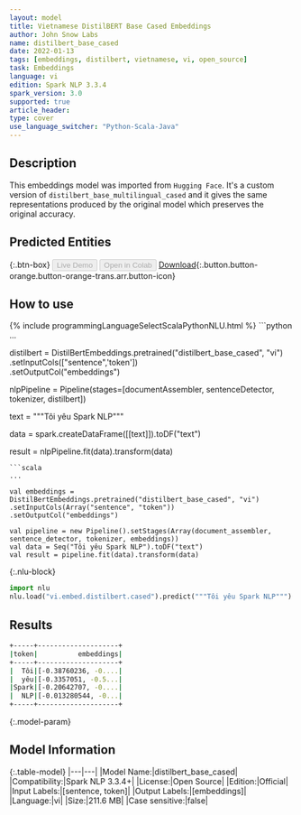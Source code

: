 ```yaml
---
layout: model
title: Vietnamese DistilBERT Base Cased Embeddings
author: John Snow Labs
name: distilbert_base_cased
date: 2022-01-13
tags: [embeddings, distilbert, vietnamese, vi, open_source]
task: Embeddings
language: vi
edition: Spark NLP 3.3.4
spark_version: 3.0
supported: true
article_header:
type: cover
use_language_switcher: "Python-Scala-Java"
---
```


## Description

This embeddings model was imported from `Hugging Face`. It's a custom version of `distilbert_base_multilingual_cased` and it gives the same representations produced by the original model which preserves the original accuracy.

## Predicted Entities



{:.btn-box}
<button class="button button-orange" disabled>Live Demo</button>
<button class="button button-orange" disabled>Open in Colab</button>
[Download](https://s3.amazonaws.com/auxdata.johnsnowlabs.com/public/models/distilbert_base_cased_vi_3.3.4_3.0_1642064850307.zip){:.button.button-orange.button-orange-trans.arr.button-icon}

## How to use



<div class="tabs-box" markdown="1">
{% include programmingLanguageSelectScalaPythonNLU.html %}
```python
...

distilbert = DistilBertEmbeddings.pretrained("distilbert_base_cased", "vi")\
.setInputCols(["sentence",'token'])\
.setOutputCol("embeddings")

nlpPipeline = Pipeline(stages=[documentAssembler, sentenceDetector, tokenizer, distilbert])

text = """Tôi yêu Spark NLP"""

data = spark.createDataFrame([[text]]).toDF("text")

result = nlpPipeline.fit(data).transform(data)
```
```scala
...

val embeddings = DistilBertEmbeddings.pretrained("distilbert_base_cased", "vi")
.setInputCols(Array("sentence", "token"))
.setOutputCol("embeddings")

val pipeline = new Pipeline().setStages(Array(document_assembler, sentence_detector, tokenizer, embeddings))
val data = Seq("Tôi yêu Spark NLP").toDF("text")
val result = pipeline.fit(data).transform(data)
```


{:.nlu-block}
```python
import nlu
nlu.load("vi.embed.distilbert.cased").predict("""Tôi yêu Spark NLP""")
```

</div>

## Results

```bash
+-----+--------------------+
|token|          embeddings|
+-----+--------------------+
|  Tôi|[-0.38760236, -0....|
|  yêu|[-0.3357051, -0.5...|
|Spark|[-0.20642707, -0....|
|  NLP|[-0.013280544, -0...|
+-----+--------------------+
```

{:.model-param}
## Model Information

{:.table-model}
|---|---|
|Model Name:|distilbert_base_cased|
|Compatibility:|Spark NLP 3.3.4+|
|License:|Open Source|
|Edition:|Official|
|Input Labels:|[sentence, token]|
|Output Labels:|[embeddings]|
|Language:|vi|
|Size:|211.6 MB|
|Case sensitive:|false|
